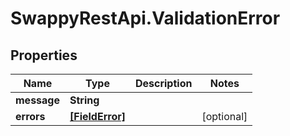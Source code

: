 # SwappyRestApi.ValidationError

## Properties
Name | Type | Description | Notes
------------ | ------------- | ------------- | -------------
**message** | **String** |  | 
**errors** | [**[FieldError]**](FieldError.md) |  | [optional] 


